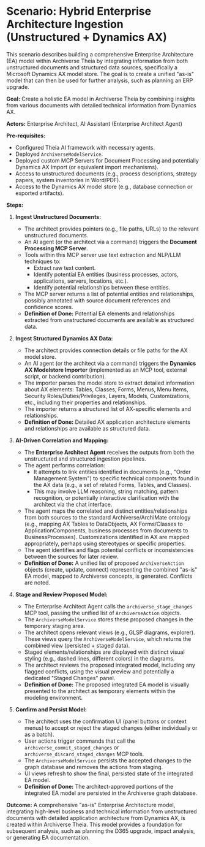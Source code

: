 # Scenario: Hybrid Enterprise Architecture Ingestion (Unstructured + Dynamics AX)

This scenario describes building a comprehensive Enterprise Architecture (EA) model within Archiverse Theia by integrating information from both unstructured documents and structured data sources, specifically a Microsoft Dynamics AX model store. The goal is to create a unified "as-is" model that can then be used for further analysis, such as planning an ERP upgrade.

**Goal:** Create a holistic EA model in Archiverse Theia by combining insights from various documents with detailed technical information from Dynamics AX.

**Actors:** Enterprise Architect, AI Assistant (Enterprise Architect Agent)

**Pre-requisites:**
*   Configured Theia AI framework with necessary agents.
*   Deployed `ArchiverseModelService`.
*   Deployed custom MCP Servers for Document Processing and potentially Dynamics AX Import (or equivalent import mechanisms).
*   Access to unstructured documents (e.g., process descriptions, strategy papers, system inventories in Word/PDF).
*   Access to the Dynamics AX model store (e.g., database connection or exported artifacts).

**Steps:**

1.  **Ingest Unstructured Documents:**
    *   The architect provides pointers (e.g., file paths, URLs) to the relevant unstructured documents.
    *   An AI agent (or the architect via a command) triggers the **Document Processing MCP Server**.
    *   Tools within this MCP server use text extraction and NLP/LLM techniques to:
        *   Extract raw text content.
        *   Identify potential EA entities (business processes, actors, applications, servers, locations, etc.).
        *   Identify potential relationships between these entities.
    *   The MCP server returns a list of potential entities and relationships, possibly annotated with source document references and confidence scores.
    *   **Definition of Done:** Potential EA elements and relationships extracted from unstructured documents are available as structured data.

2.  **Ingest Structured Dynamics AX Data:**
    *   The architect provides connection details or file paths for the AX model store.
    *   An AI agent (or the architect via a command) triggers the **Dynamics AX Modelstore Importer** (implemented as an MCP tool, external script, or backend contribution).
    *   The importer parses the model store to extract detailed information about AX elements: Tables, Classes, Forms, Menus, Menu Items, Security Roles/Duties/Privileges, Layers, Models, Customizations, etc., including their properties and relationships.
    *   The importer returns a structured list of AX-specific elements and relationships.
    *   **Definition of Done:** Detailed AX application architecture elements and relationships are available as structured data.

3.  **AI-Driven Correlation and Mapping:**
    *   The **Enterprise Architect Agent** receives the outputs from both the unstructured and structured ingestion pipelines.
    *   The agent performs correlation:
        *   It attempts to link entities identified in documents (e.g., "Order Management System") to specific technical components found in the AX data (e.g., a set of related Forms, Tables, and Classes).
        *   This may involve LLM reasoning, string matching, pattern recognition, or potentially interactive clarification with the architect via the chat interface.
    *   The agent maps the correlated and distinct entities/relationships from both sources to the standard Archiverse/ArchiMate ontology (e.g., mapping AX Tables to DataObjects, AX Forms/Classes to ApplicationComponents, business processes from documents to BusinessProcesses). Customizations identified in AX are mapped appropriately, perhaps using stereotypes or specific properties.
    *   The agent identifies and flags potential conflicts or inconsistencies between the sources for later review.
    *   **Definition of Done:** A unified list of proposed `ArchiverseAction` objects (create, update, connect) representing the combined "as-is" EA model, mapped to Archiverse concepts, is generated. Conflicts are noted.

4.  **Stage and Review Proposed Model:**
    *   The Enterprise Architect Agent calls the `archiverse_stage_changes` MCP tool, passing the unified list of `ArchiverseAction` objects.
    *   The `ArchiverseModelService` stores these proposed changes in the temporary staging area.
    *   The architect opens relevant views (e.g., GLSP diagrams, explorer). These views query the `ArchiverseModelService`, which returns the combined view (persisted + staged data).
    *   Staged elements/relationships are displayed with distinct visual styling (e.g., dashed lines, different colors) in the diagrams.
    *   The architect reviews the proposed integrated model, including any flagged conflicts, using the visual preview and potentially a dedicated "Staged Changes" panel.
    *   **Definition of Done:** The proposed integrated EA model is visually presented to the architect as temporary elements within the modeling environment.

5.  **Confirm and Persist Model:**
    *   The architect uses the confirmation UI (panel buttons or context menus) to accept or reject the staged changes (either individually or as a batch).
    *   User actions trigger commands that call the `archiverse_commit_staged_changes` or `archiverse_discard_staged_changes` MCP tools.
    *   The `ArchiverseModelService` persists the accepted changes to the graph database and removes the actions from staging.
    *   UI views refresh to show the final, persisted state of the integrated EA model.
    *   **Definition of Done:** The architect-approved portions of the integrated EA model are persisted in the Archiverse graph database.

**Outcome:** A comprehensive "as-is" Enterprise Architecture model, integrating high-level business and technical information from unstructured documents with detailed application architecture from Dynamics AX, is created within Archiverse Theia. This model provides a foundation for subsequent analysis, such as planning the D365 upgrade, impact analysis, or generating EA documentation.
